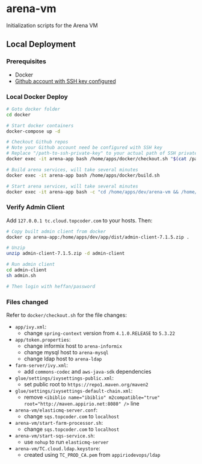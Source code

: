 arena-vm
========

Initialization scripts for the Arena VM

## Local Deployment

### Prerequisites

  - Docker
  - [Github account with SSH key configured](https://docs.github.com/en/authentication/connecting-to-github-with-ssh/adding-a-new-ssh-key-to-your-github-account)

### Local Docker Deploy

```bash
# Goto docker folder
cd docker

# Start docker containers
docker-compose up -d

# Checkout Github repos 
# Note your Github account need be configured with SSH key
# Replace "/path-to-ssh-private-key" to your actual path of SSH private key
docker exec -it arena-app bash /home/apps/docker/checkout.sh "$(cat /path-to-ssh-private-key)"

# Build arena services, will take several minutes
docker exec -it arena-app bash /home/apps/docker/build.sh

# Start arena services, will take several minutes
docker exec -it arena-app bash -c "cd /home/apps/dev/arena-vm && /home/apps/dev/arena-vm/start-services.sh"
```



### Verify Admin Client

Add `127.0.0.1 tc.cloud.topcoder.com` to your hosts. Then:

```bash
# Copy built admin client from docker
docker cp arena-app:/home/apps/dev/app/dist/admin-client-7.1.5.zip .

# Unzip
unzip admin-client-7.1.5.zip -d admin-client

# Run admin client
cd admin-client
sh admin.sh

# Then login with heffan/password
```



### Files changed

Refer to `docker/checkout.sh` for the file changes:

- `app/ivy.xml`:
  - change `spring-context` version from `4.1.0.RELEASE` to `5.3.22`
- `app/token.properties`:
  - change informix host to `arena-informix`
  - change mysql host to `arena-mysql`
  - change ldap host to `arena-ldap`
- `farm-server/ivy.xml`:
  - add `commons-codec` and `aws-java-sdk` dependencies
- `glue/settings/ivysettings-public.xml`:
  - set public root to `https://repo1.maven.org/maven2` 
- `glue/settings/ivysettings-default-chain.xml`:
  - remove `<ibiblio name="ibiblio" m2compatible="true" root="http://maven.appirio.net:8080" />` line
- `arena-vm/elasticmq-server.conf`:
  - change `sqs.topcoder.com` to `localhost`
- `arena-vm/start-farm-processor.sh`:
  - change `sqs.topcoder.com` to `localhost`
- `arena-vm/start-sqs-service.sh`:
  - use `nohup` to run `elasticmq-server`
- `arena-vm/TC.cloud.ldap.keystore`:
  - created using `TC_PROD_CA.pem` from `appiriodevops/ldap`

